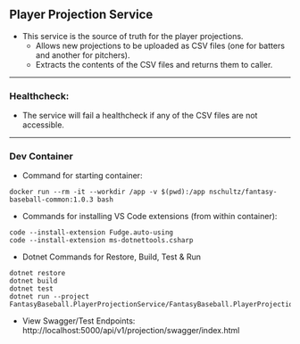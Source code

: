 ## Player Projection Service
* This service is the source of truth for the player projections.
  * Allows new projections to be uploaded as CSV files (one for batters and another for pitchers).
  * Extracts the contents of the CSV files and returns them to caller.

---
### Healthcheck:
* The service will fail a healthcheck if any of the CSV files are not accessible. 

---
### Dev Container
* Command for starting container:
```
docker run --rm -it --workdir /app -v $(pwd):/app nschultz/fantasy-baseball-common:1.0.3 bash
```
* Commands for installing VS Code extensions (from within container):
```
code --install-extension Fudge.auto-using
code --install-extension ms-dotnettools.csharp
```
* Dotnet Commands for Restore, Build, Test & Run
```
dotnet restore
dotnet build
dotnet test
dotnet run --project FantasyBaseball.PlayerProjectionService/FantasyBaseball.PlayerProjectionService.csproj
```
* View Swagger/Test Endpoints: http://localhost:5000/api/v1/projection/swagger/index.html
